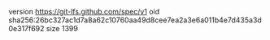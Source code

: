 version https://git-lfs.github.com/spec/v1
oid sha256:26bc327ac1d7a8a62c10760aa49d8cee7ea2a3e6a011b4e7d435a3d0e317f692
size 1399
